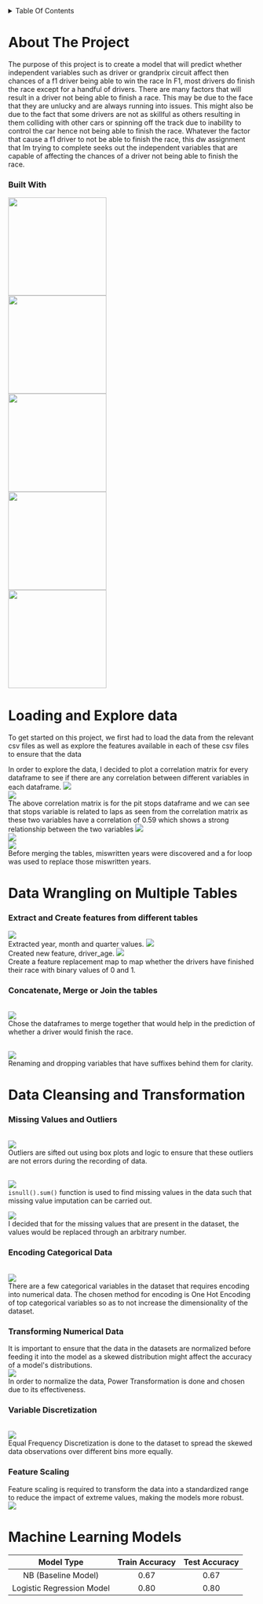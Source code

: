 <details>
  <summary>Table Of Contents</summary>
  
  1. [About The Project](#about-the-project)
      - [Built With](#built-with)
  2. [Loading and Explore Data](#loading-and-explore-data)
  3. [Data Wrangling on multiple tables]
       - [Extract and Create Features from different tables](#extract-and-create-features-from-different-tables)
       - [Concatenate and Join the tables](#concatenate-and-join-the-tables)
  5. [Data Cleansing and Transformation](#data-wrangling-on-multiple-tables)
       - [Missing Values and Outliers](#missing-values-and-outliers)
  7. [Machine Learning Models](#machine-learning-models)
</details>

# About The Project
The purpose of this project is to create a model that will predict whether independent variables such as driver or grandprix circuit affect then chances of a f1 driver being able to win the race In F1, most drivers do finish the race except for a handful of drivers. There are many factors that will result in a driver not being able to finish a race. This may be due to the face that they are unlucky and are always running into issues. This might also be due to the fact that some drivers are not as skillful as others resulting in them colliding with other cars or spinning off the track due to inability to control the car hence not being able to finish the race. Whatever the factor that cause a f1 driver to not be able to finish the race, this dw assignment that Im trying to complete seeks out the independent variables that are capable of affecting the chances of a driver not being able to finish the race.

### Built With
<img src="https://github.com/JevTeo123/F1-Machine-Learning-Model/assets/123255675/98efb040-b4de-465a-bc0d-c8da2c95c4f7" width="200"><br>
<img src="https://github.com/JevTeo123/F1-Machine-Learning-Model/assets/123255675/69448f1e-9924-4c68-9ddd-4bd6d88e7b19" width="200"><br>
<img src="https://github.com/JevTeo123/F1-Machine-Learning-Model/assets/123255675/faef1b95-92a0-42f8-a6b0-2131afd320bb" width="200"><br>
<img src="https://github.com/JevTeo123/F1-Machine-Learning-Model/assets/123255675/8619bf77-7389-499b-8c74-4dff06861fc1" width="200"><br>
<img src="https://github.com/JevTeo123/F1-Machine-Learning-Model/assets/123255675/a2ae5eda-c052-4a8e-b9da-a81f93b77445" width="200"><br>

# Loading and Explore data
To get started on this project, we first had to load the data from the relevant csv files as well as explore the features available in each of these csv files to ensure that the data

In order to explore the data, I decided to plot a correlation matrix for every dataframe to see if there are any correlation between different variables in each dataframe. 
<img src="https://github.com/JevTeo123/F1-Machine-Learning-Model/assets/123255675/9d03b544-1673-4a6d-8997-9ef92f8ddda4"><br>
<img src="https://github.com/JevTeo123/F1-Machine-Learning-Model/assets/123255675/e0e7d033-9819-4cb1-95b8-f933bed2d634"><br>
The above correlation matrix is for the pit stops dataframe and we can see that stops variable is related to laps as seen from the correlation matrix as these two variables have a correlation of 0.59 which shows a strong relationship between the two variables
<img src="https://github.com/JevTeo123/F1-Machine-Learning-Model/assets/123255675/2dcac08c-7649-4b34-bd4c-0d413bb67875"><br>
<img src="https://github.com/JevTeo123/F1-Machine-Learning-Model/assets/123255675/d98ac4a6-3e0f-464d-8369-bea89db1de6b"><br>
<img src="https://github.com/JevTeo123/F1-Machine-Learning-Model/assets/123255675/7687cc87-395f-48d5-a98e-9691867a6511"><br>
Before merging the tables, miswritten years were discovered and a for loop was used to replace those miswritten years. 

# Data Wrangling on Multiple Tables
### Extract and Create features from different tables
<img src="https://github.com/JevTeo123/F1-Machine-Learning-Model/assets/123255675/a3fe0d10-6cbf-478c-98ac-356801d518ce.png"><br>
Extracted year, month and quarter values.
<img src="https://github.com/JevTeo123/F1-Machine-Learning-Model/assets/123255675/b91f2b1c-1a04-4652-b7da-d56402211d74.png"><br>
Created new feature, driver_age.
<img src="https://github.com/JevTeo123/F1-Machine-Learning-Model/assets/123255675/1e45ead6-cd71-48d8-8983-a09dd7af035a.png"><br>
Create a feature replacement map to map whether the drivers have finished their race with binary values of 0 and 1.

### Concatenate, Merge or Join the tables
<br><img src="https://github.com/JevTeo123/F1-Machine-Learning-Model/assets/123255675/9f7dd451-1f0b-4e93-aaab-3a7351261ad5.png"><br>
Chose the dataframes to merge together that would help in the prediction of whether a driver would finish the race.

<br><img src="https://github.com/JevTeo123/F1-Machine-Learning-Model/assets/123255675/feded21e-baef-429f-a8e3-10b2e5184330.png"><br>
Renaming and dropping variables that have suffixes behind them for clarity.

# Data Cleansing and Transformation
### Missing Values and Outliers
<br><img src="https://github.com/JevTeo123/F1-Machine-Learning-Model/assets/123255675/5ecf0ae6-ce8c-4572-95a6-8b535005ed7d.png"><br>
Outliers are sifted out using box plots and logic to ensure that these outliers are not errors during the recording of data.

<br><img src="https://github.com/JevTeo123/F1-Machine-Learning-Model/assets/123255675/2f6904b1-3ca2-436c-a662-6d45bb34367b.png"><br>
```isnull().sum()``` function is used to find missing values in the data such that missing value imputation can be carried out.

<img src="https://github.com/JevTeo123/F1-Machine-Learning-Model/assets/123255675/154aced0-ab6a-4838-8f9e-819531573c5b.png"><br>
I decided that for the missing values that are present in the dataset, the values would be replaced through an arbitrary number.

### Encoding Categorical Data
<br><img src="https://github.com/JevTeo123/F1-Machine-Learning-Model/assets/123255675/04332bf3-fad9-4828-9227-6a83a51420ac.png"><br>
There are a few categorical variables in the dataset that requires encoding into numerical data. The chosen method for encoding is One Hot Encoding of top categorical variables so as to not increase the dimensionality of the dataset.

### Transforming Numerical Data
It is important to ensure that the data in the datasets are normalized before feeding it into the model as a skewed distribution might affect the accuracy of a model's distributions.
<br><img src="https://github.com/JevTeo123/F1-Machine-Learning-Model/assets/123255675/4b8e0f49-1ef8-4982-af02-2ff422e618ec.png"><br>
In order to normalize the data, Power Transformation is done and chosen due to its effectiveness.

### Variable Discretization
<br><img src="https://github.com/JevTeo123/F1-Machine-Learning-Model/assets/123255675/04d56227-4a4f-46c2-ace2-ea729e8454cd.png"><br>
Equal Frequency Discretization is done to the dataset to spread the skewed data observations over different bins more equally.

### Feature Scaling
Feature scaling is required to transform the data into a standardized range to reduce the impact of extreme values, making the models more robust.
<br><img src="https://github.com/JevTeo123/F1-Machine-Learning-Model/assets/123255675/04627006-1183-4ef6-9781-6a434613d863.png"><br>

# Machine Learning Models
| Model Type | Train Accuracy | Test Accuracy |
| :---: | :---: | :---: |
|NB (Baseline Model)| 0.67 | 0.67 |
| Logistic Regression Model | 0.80 | 0.80 |







